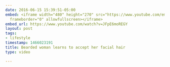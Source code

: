 ```yaml
---
date: 2016-06-15 15:39:51-05:00
embed: <iframe width="480" height="270" src="https://www.youtube.com/embed/JFpE6moREGY?feature=oembed"
  frameborder="0" allowfullscreen></iframe>
embed_url: https://www.youtube.com/watch?v=JFpE6moREGY
layout: post
tags:
- lifestyle
timestamp: 1466023191
title: Bearded woman learns to accept her facial hair
type: video

---
```

